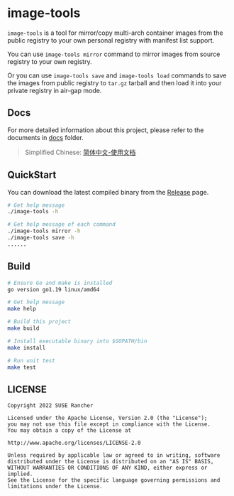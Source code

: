 # image-tools

`image-tools` is a tool for mirror/copy multi-arch container images from the public registry to your own personal registry with manifest list support.

You can use `image-tools mirror` command to mirror images from source registry to your own registry.

Or you can use `image-tools save` and `image-tools load` commands to save the images from public registry to `tar.gz` tarball and then load it into your private registry in air-gap mode.

## Docs

For more detailed information about this project, please refer to the documents in [docs](docs/) folder.

> Simplified Chinese: [简体中文-使用文档](./docs/zh_CN/README.md)

## QuickStart

You can download the latest compiled binary from the [Release](/releases) page.

```sh
# Get help message
./image-tools -h

# Get help message of each command
./image-tools mirror -h
./image-tools save -h
......
```

## Build

```sh
# Ensure Go and make is installed
go version go1.19 linux/amd64

# Get help message
make help

# Build this project
make build

# Install executable binary into $GOPATH/bin
make install

# Run unit test
make test
```

## LICENSE

    Copyright 2022 SUSE Rancher

    Licensed under the Apache License, Version 2.0 (the "License");
    you may not use this file except in compliance with the License.
    You may obtain a copy of the License at

    http://www.apache.org/licenses/LICENSE-2.0

    Unless required by applicable law or agreed to in writing, software
    distributed under the License is distributed on an "AS IS" BASIS,
    WITHOUT WARRANTIES OR CONDITIONS OF ANY KIND, either express or implied.
    See the License for the specific language governing permissions and
    limitations under the License.
